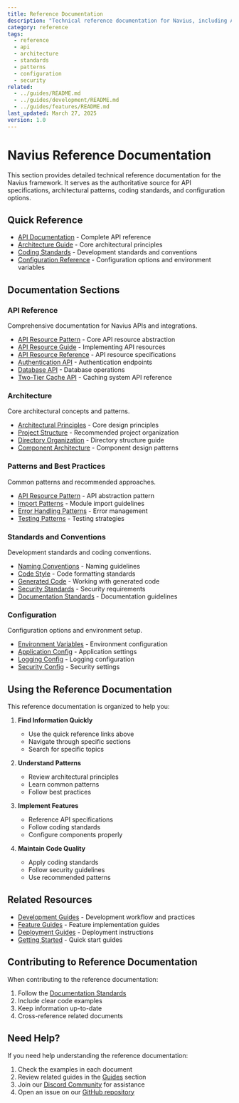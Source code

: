 ```yaml
---
title: Reference Documentation
description: "Technical reference documentation for Navius, including API specifications, architectural patterns, coding standards, and configuration guides"
category: reference
tags:
  - reference
  - api
  - architecture
  - standards
  - patterns
  - configuration
  - security
related:
  - ../guides/README.md
  - ../guides/development/README.md
  - ../guides/features/README.md
last_updated: March 27, 2025
version: 1.0
---
```


# Navius Reference Documentation

This section provides detailed technical reference documentation for the Navius framework. It serves as the authoritative source for API specifications, architectural patterns, coding standards, and configuration options.

## Quick Reference

- [API Documentation](api/README.md) - Complete API reference
- [Architecture Guide](architecture/principles.md) - Core architectural principles
- [Coding Standards](standards/README.md) - Development standards and conventions
- [Configuration Reference](configuration/README.md) - Configuration options and environment variables

## Documentation Sections

### API Reference
Comprehensive documentation for Navius APIs and integrations.

- [API Resource Pattern](patterns/api-resource-pattern.md) - Core API resource abstraction
- [API Resource Guide](api/api-resource-guide.md) - Implementing API resources
- [API Resource Reference](api/api-resource.md) - API resource specifications
- [Authentication API](api/authentication-api.md) - Authentication endpoints
- [Database API](api/database-api.md) - Database operations
- [Two-Tier Cache API](api/two-tier-cache-api.md) - Caching system API reference

### Architecture
Core architectural concepts and patterns.

- [Architectural Principles](architecture/principles.md) - Core design principles
- [Project Structure](architecture/project-structure-recommendations.md) - Recommended project organization
- [Directory Organization](architecture/directory-organization.md) - Directory structure guide
- [Component Architecture](architecture/component-architecture.md) - Component design patterns

### Patterns and Best Practices
Common patterns and recommended approaches.

- [API Resource Pattern](patterns/api-resource-pattern.md) - API abstraction pattern
- [Import Patterns](patterns/import-patterns.md) - Module import guidelines
- [Error Handling Patterns](patterns/error-handling-patterns.md) - Error management
- [Testing Patterns](patterns/testing-patterns.md) - Testing strategies

### Standards and Conventions
Development standards and coding conventions.

- [Naming Conventions](standards/naming-conventions.md) - Naming guidelines
- [Code Style](standards/code-style.md) - Code formatting standards
- [Generated Code](standards/generated-code-standards.md) - Working with generated code
- [Security Standards](standards/security-standards.md) - Security requirements
- [Documentation Standards](standards/documentation-standards.md) - Documentation guidelines

### Configuration
Configuration options and environment setup.

- [Environment Variables](configuration/environment-variables.md) - Environment configuration
- [Application Config](configuration/application-config.md) - Application settings
- [Logging Config](configuration/logging-config.md) - Logging configuration
- [Security Config](configuration/security-config.md) - Security settings

## Using the Reference Documentation

This reference documentation is organized to help you:

1. **Find Information Quickly**
   - Use the quick reference links above
   - Navigate through specific sections
   - Search for specific topics

2. **Understand Patterns**
   - Review architectural principles
   - Learn common patterns
   - Follow best practices

3. **Implement Features**
   - Reference API specifications
   - Follow coding standards
   - Configure components properly

4. **Maintain Code Quality**
   - Apply coding standards
   - Follow security guidelines
   - Use recommended patterns

## Related Resources

- [Development Guides](../guides/development/README.md) - Development workflow and practices
- [Feature Guides](../guides/features/README.md) - Feature implementation guides
- [Deployment Guides](../guides/deployment/README.md) - Deployment instructions
- [Getting Started](../getting-started/README.md) - Quick start guides

## Contributing to Reference Documentation

When contributing to the reference documentation:

1. Follow the [Documentation Standards](standards/documentation-standards.md)
2. Include clear code examples
3. Keep information up-to-date
4. Cross-reference related documents

## Need Help?

If you need help understanding the reference documentation:

1. Check the examples in each document
2. Review related guides in the [Guides](../guides/README.md) section
3. Join our [Discord Community](https://discord.gg/navius) for assistance
4. Open an issue on our [GitHub repository](https://github.com/navius/navius) 